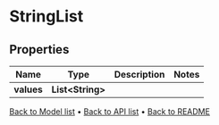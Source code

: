 

# StringList


## Properties

| Name | Type | Description | Notes |
|------------ | ------------- | ------------- | -------------|
|**values** | **List&lt;String&gt;** |  |  |



[Back to Model list](../README.md#documentation-for-models) &#8226; [Back to API list](../README.md#documentation-for-api-endpoints) &#8226; [Back to README](../README.md)


